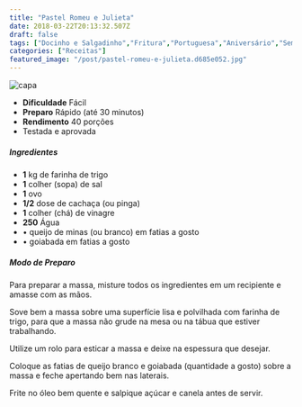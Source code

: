 ```yaml
---
title: "Pastel Romeu e Julieta"
date: 2018-03-22T20:13:32.507Z
draft: false
tags: ["Docinho e Salgadinho","Fritura","Portuguesa","Aniversário","Sem glúten","Sem lactose"]
categories: ["Receitas"]
featured_image: "/post/pastel-romeu-e-julieta.d685e052.jpg"
---
```


![capa](/post/pastel-romeu-e-julieta.d685e052.jpg)

*   **Dificuldade** Fácil
*   **Preparo** Rápido (até 30 minutos)
*   **Rendimento** 40 porções
*   Testada e aprovada
    

##### Ingredientes

*   **1** kg de farinha de trigo
*   **1** colher (sopa) de sal
*   **1** ovo
*   **1/2** dose de cachaça (ou pinga)
*   **1** colher (chá) de vinagre
*   **250** Água
*   • queijo de minas (ou branco) em fatias a gosto
*   • goiabada em fatias a gosto

##### Modo de Preparo

Para preparar a massa, misture todos os ingredientes em um recipiente e amasse com as mãos.

Sove bem a massa sobre uma superfície lisa e polvilhada com farinha de trigo, para que a massa não grude na mesa ou na tábua que estiver trabalhando.

Utilize um rolo para esticar a massa e deixe na espessura que desejar.

Coloque as fatias de queijo branco e goiabada (quantidade a gosto) sobre a massa e feche apertando bem nas laterais.

Frite no óleo bem quente e salpique açúcar e canela antes de servir.
